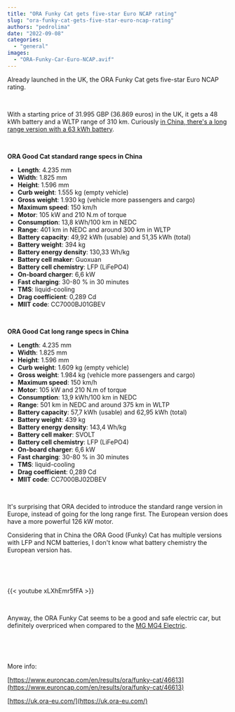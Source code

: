 ```yaml
---
title: "ORA Funky Cat gets five-star Euro NCAP rating"
slug: "ora-funky-cat-gets-five-star-euro-ncap-rating"
authors: "pedrolima"
date: "2022-09-08"
categories: 
  - "general"
images: 
  - "ORA-Funky-Car-Euro-NCAP.avif"
---
```


Already launched in the UK, the ORA Funky Cat gets five-star Euro NCAP rating.

 

With a starting price of 31.995 GBP (36.869 euros) in the UK, it gets a 48 kWh battery and a WLTP range of 310 km. Curiously [in China, there's a long range version with a 63 kWh battery](/2021/07/26/ora-good-cat-gets-two-lfp-battery-options/).

 

**ORA Good Cat standard range specs in China**

- **Length**: 4.235 mm
- **Width**: 1.825 mm
- **Height**: 1.596 mm
- **Curb weight**: 1.555 kg (empty vehicle)
- **Gross weight**: 1.930 kg (vehicle more passengers and cargo)
- **Maximum speed**: 150 km/h
- **Motor**: 105 kW and 210 N.m of torque
- **Consumption**: 13,8 kWh/100 km in NEDC
- **Range**: 401 km in NEDC and around 300 km in WLTP
- **Battery capacity**: 49,92 kWh (usable) and 51,35 kWh (total)
- **Battery weight**: 394 kg
- **Battery energy density**: 130,33 Wh/kg
- **Battery cell maker**: Guoxuan
- **Battery cell chemistry**: LFP (LiFePO4)
- **On-board charger**: 6,6 kW
- **Fast charging**: 30-80 % in 30 minutes
- **TMS**: liquid-cooling
- **Drag coefficient**: 0,289 Cd
- **MIIT code**: CC7000BJ01GBEV

 

**ORA Good Cat long range specs in China**

- **Length**: 4.235 mm
- **Width**: 1.825 mm
- **Height**: 1.596 mm
- **Curb weight**: 1.609 kg (empty vehicle)
- **Gross weight**: 1.984 kg (vehicle more passengers and cargo)
- **Maximum speed**: 150 km/h
- **Motor**: 105 kW and 210 N.m of torque
- **Consumption**: 13,9 kWh/100 km in NEDC
- **Range**: 501 km in NEDC and around 375 km in WLTP
- **Battery capacity**: 57,7 kWh (usable) and 62,95 kWh (total)
- **Battery weight**: 439 kg
- **Battery energy density**: 143,4 Wh/kg
- **Battery cell maker**: SVOLT
- **Battery cell chemistry**: LFP (LiFePO4)
- **On-board charger**: 6,6 kW
- **Fast charging**: 30-80 % in 30 minutes
- **TMS**: liquid-cooling
- **Drag coefficient**: 0,289 Cd
- **MIIT code**: CC7000BJ02DBEV

 

It's surprising that ORA decided to introduce the standard range version in Europe, instead of going for the long range first. The European version does have a more powerful 126 kW motor.

Considering that in China the ORA Good (Funky) Cat has multiple versions with LFP and NCM batteries, I don't know what battery chemistry the European version has.

 

 

{{< youtube xLXhEmr5fFA >}}

 

Anyway, the ORA Funky Cat seems to be a good and safe electric car, but definitely overpriced when compared to the [MG MG4 Electric](/2022/08/31/mg-mg4-electric-is-the-new-best-value-electric-car/).

 

 

More info:

[https://www.euroncap.com/en/results/ora/funky-cat/46613](https://www.euroncap.com/en/results/ora/funky-cat/46613)

[https://uk.ora-eu.com/](https://uk.ora-eu.com/)
